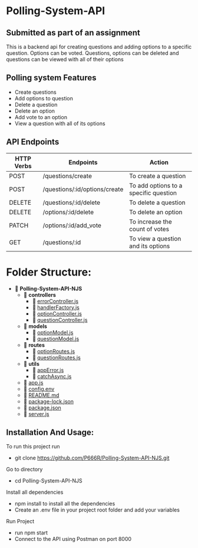# Polling-System-API

## Submitted as part of an assignment

This is a backend api for creating questions and adding options to a specific question. Options can be voted. Questions, options can be deleted and questions can be viewed with all of their options

## Polling system Features

- Create questions
- Add options to question
- Delete a question
- Delete an option
- Add vote to an option
- View a question with all of its options

## API Endpoints

| HTTP Verbs | Endpoints                     | Action                                |
| ---------- | ----------------------------- | ------------------------------------- |
| POST       | /questions/create             | To create a question                  |
| POST       | /questions/:id/options/create | To add options to a specific question |
| DELETE     | /questions/:id/delete         | To delete a question                  |
| DELETE     | /options/:id/delete           | To delete an option                   |
| PATCH      | /options/:id/add_vote         | To increase the count of votes        |
| GET        | /questions/:id                | To view a question and its options    |

# Folder Structure:

- 📂 **Polling\-System\-API\-NJS**
  - 📂 **controllers**
    - 📄 [errorController.js](controllers/errorController.js)
    - 📄 [handlerFactory.js](controllers/handlerFactory.js)
    - 📄 [optionController.js](controllers/optionController.js)
    - 📄 [questionController.js](controllers/questionController.js)
  - 📂 **models**
    - 📄 [optionModel.js](models/optionModel.js)
    - 📄 [questionModel.js](models/questionModel.js)
  - 📂 **routes**
    - 📄 [optionRoutes.js](routes/optionRoutes.js)
    - 📄 [questionRoutes.js](routes/questionRoutes.js)
  - 📂 **utils**
    - 📄 [appError.js](utils/appError.js)
    - 📄 [catchAsync.js](utils/catchAsync.js)
  - 📄 [app.js](app.js)
  - 📄 [config.env](config.env)
  - 📄 [README.md](README.md)
  - 📄 [package\-lock.json](package-lock.json)
  - 📄 [package.json](package.json)
  - 📄 [server.js](server.js)

## Installation And Usage:

To run this project run

- git clone https://github.com/P666R/Polling-System-API-NJS.git

Go to directory

- cd Polling-System-API-NJS

Install all dependencies

- npm install to install all the dependencies
- Create an .env file in your project root folder and add your variables

Run Project

- run npm start
- Connect to the API using Postman on port 8000
